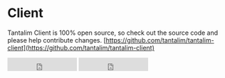 # Client

Tantalim Client is 100% open source, so check out the source code and please help contribute changes.
[https://github.com/tantalim/tantalim-client](https://github.com/tantalim/tantalim-client)

<iframe src="http://ghbtns.com/github-btn.html?user=tantalim&repo=tantalim-client&type=fork&count=true&size=large"
        allowtransparency="true" frameborder="0" scrolling="0" width="156" height="30"></iframe>

<iframe src="http://ghbtns.com/github-btn.html?user=tantalim&repo=tantalim-client&type=watch&count=true&size=large"
        allowtransparency="true" frameborder="0" scrolling="0" width="156" height="30"></iframe>
